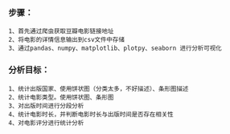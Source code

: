### 步骤：
    1、首先通过爬虫获取豆瓣电影链接地址
    2、将电影的详情信息输出到csv文件中存储
    3、通过pandas、numpy、matplotlib、plotpy、seaborn 进行分析可视化
### 分析目标：
    1、统计出版国家、使用饼状图（分类太多，不好描述）、条形图描述
    2、统计电影类型。使用饼状图、条形图
    3、对出版时间进行分段分析
    4、统计电影时长，并判断电影时长与出版时间是否存在相关性
    4、对电影评分进行统计分析
